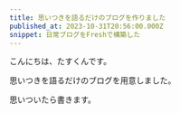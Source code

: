```yaml
---
title: 思いつきを語るだけのブログを作りました
published_at: 2023-10-31T20:56:00.000Z
snippet: 日常ブログをFreshで構築した
---
```


こんにちは、たすくんです。

思いつきを語るだけのブログを用意しました。

思いついたら書きます。
